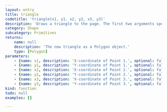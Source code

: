 ```yaml
---
layout: entry
title: triangle
codetitle: 'triangle(x1, y1, x2, y2, x3, y3)'
description: 'Draws a triangle to the page. The first two arguments specify the first point, the middle two arguments specify the second point, and the last two arguments specify the third point.'
category: Shape
subcategory: Primitives
returns:
    name: null
    description: 'The new triangle as a Polygon object.'
    type: [Polygon]
parameters:
    - {name: x1, description: 'X-coordinate of Point 1.', optional: false, type: [Number]}
    - {name: y1, description: 'Y-coordinate of Point 1.', optional: false, type: [Number]}
    - {name: x2, description: 'X-coordinate of Point 2.', optional: false, type: [Number]}
    - {name: y2, description: 'Y-coordinate of Point 2.', optional: false, type: [Number]}
    - {name: x3, description: 'X-coordinate of Point 3.', optional: false, type: [Number]}
    - {name: y3, description: 'Y-coordinate of Point 3.', optional: false, type: [Number]}
kind: function
todo: null
examples: []

---
```

